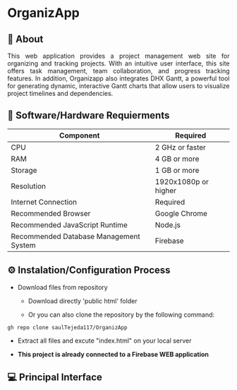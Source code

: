 # OrganizApp

## 📄 About

<p align='justify'>
This web application provides a project management web site for organizing and tracking projects. With an intuitive user interface, this site offers task management, team collaboration, and progress tracking features. In addition, Organizapp also integrates DHX Gantt, a powerful tool for generating dynamic, interactive Gantt charts that allow users to visualize project timelines and dependencies.
</p>



## 🔧 Software/Hardware Requierments
<div align="center">

| Component | Required |
| --- | --- |
| CPU | 2 GHz or faster |
| RAM | 4 GB or more |
| Storage | 1 GB or more |
| Resolution | 1920x1080p or higher |
| Internet Connection | Required |
| Recommended Browser | Google Chrome |
| Recommended JavaScript Runtime | Node.js |
| Recommended Database Management System | Firebase|

</div>



## ⚙️ Instalation/Configuration Process

- Download files from repository
  - Download directly 'public html' folder 
  
  - Or you can also clone the repository by the following command:
````
gh repo clone saulTejeda117/OrganizApp
````
- Extract all files and excute "index.html" on your local server

- **This project is already connected to a Firebase WEB application**




## 💻 Principal Interface

